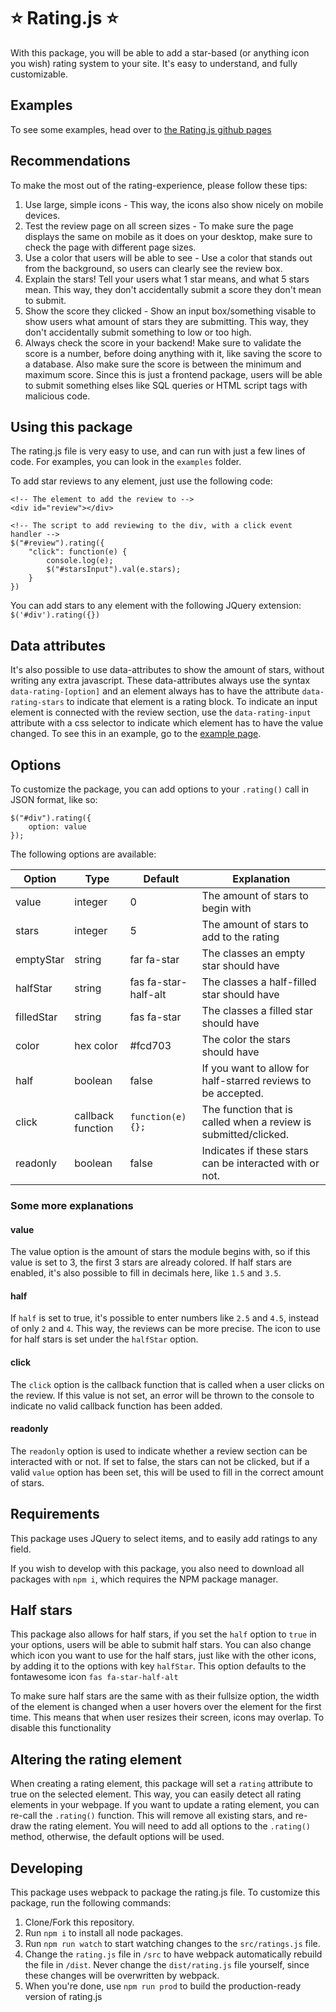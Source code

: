 # ⭐ Rating.js ⭐
With this package, you will be able to add a star-based (or anything icon you wish) rating system to your site. It's easy to understand, and fully customizable.

## Examples
To see some examples, head over to [the Rating.js github pages](https://timyboy12345.github.io/Rating.js/)

## Recommendations
To make the most out of the rating-experience, please follow these tips:
1. Use large, simple icons - This way, the icons also show nicely on mobile devices.
2. Test the review page on all screen sizes - To make sure the page displays the same on mobile as it does on your desktop, make sure to check the page with different page sizes.
3. Use a color that users will be able to see - Use a color that stands out from the background, so users can clearly see the review box.
4. Explain the stars! Tell your users what 1 star means, and what 5 stars mean. This way, they don't accidentally submit a score they don't mean to submit.
5. Show the score they clicked - Show an input box/something visable to show users what amount of stars they are submitting. This way, they don't accidentally submit something to low or too high.
6. Always check the score in your backend! Make sure to validate the score is a number, before doing anything with it, like saving the score to a database. Also make sure the score is between the minimum and maximum score. Since this is just a frontend package, users will be able to submit something elses like SQL queries or HTML script tags with malicious code.

## Using this package
The rating.js file is very easy to use, and can run with just a few lines of code. For examples, you can look in the `examples`  folder.

To add star reviews to any element, just use the following code:
```
<!-- The element to add the review to -->
<div id="review"></div>

<!-- The script to add reviewing to the div, with a click event handler -->
$("#review").rating({
    "click": function(e) {
        console.log(e);
        $("#starsInput").val(e.stars);
    }
})
```

You can add stars to any element with the following JQuery extension: `$('#div').rating({})` 

## Data attributes
It's also possible to use data-attributes to show the amount of stars, without writing any extra javascript. These data-attributes always use the syntax `data-rating-[option]` and an element always has to have the attribute `data-rating-stars` to indicate that element is a rating block. To indicate an input element is connected with the review section, use the `data-rating-input` attribute with a css selector to indicate which element has to have the value changed. To see this in an example, go to the [example page](https://timyboy12345.github.io/Rating.js/#dataReview). 

## Options
To customize the package, you can add options to your `.rating()` call in JSON format, like so:
```
$("#div").rating({
    option: value
});
```

The following options are available:

| Option        | Type          | Default      | Explanation           |
|-------------- |---------------|--------------|-----------------------|
| value         | integer       | 0 | The amount of stars to begin with |
| stars         | integer       | 5 | The amount of stars to add to the rating |
| emptyStar     | string        | far fa-star | The classes an empty star should have |
| halfStar      | string        | fas fa-star-half-alt | The classes a half-filled star should have |
| filledStar    | string        | fas fa-star | The classes a filled star should have |
| color         | hex color     | #fcd703 | The color the stars should have |
| half          | boolean       | false | If you want to allow for half-starred reviews to be accepted. |
| click         | callback function | `function(e) {};` | The function that is called when a review is submitted/clicked. |
| readonly      | boolean       | false | Indicates if these stars can be interacted with or not. |

### Some more explanations
#### value
The value option is the amount of stars the module begins with, so if this value is set to 3, the first 3 stars are already colored. If half stars are enabled, it's also possible to fill in decimals here, like `1.5` and `3.5`.

#### half
If `half` is set to true, it's possible to enter numbers like `2.5` and `4.5`, instead of only `2` and `4`. This way, the reviews can be more precise. The icon to use for half stars is set under the `halfStar` option.

#### click
The `click` option is the callback function that is called when a user clicks on the review. If this value is not set, an error will be thrown to the console to indicate no valid callback function has been added.

#### readonly
The `readonly` option is used to indicate whether a review section can be interacted with or not. If set to false, the stars can not be clicked, but if a valid `value` option has been set, this will be used to fill in the correct amount of stars.

## Requirements
This package uses JQuery to select items, and to easily add ratings to any field.

If you wish to develop with this package, you also need to download all packages with `npm i`, which requires the NPM package manager.

## Half stars
This package also allows for half stars, if you set the `half` option to `true` in your options, users will be able to submit half stars. You can also change which icon you want to use for the half stars, just like with the other icons, by adding it to the options with key `halfStar`. This option defaults to the fontawesome icon `fas fa-star-half-alt`

To make sure half stars are the same with as their fullsize option, the width of the element is changed when a user hovers over the element for the first time. This means that when user resizes their screen, icons may overlap. To disable this functionality

## Altering the rating element
When creating a rating element, this package will set a `rating` attribute to true on the selected element. This way, you can easily detect all rating elements in your webpage. If you want to update a rating element, you can re-call the `.rating()` function. This will remove all existing stars, and re-draw the rating element. You will need to add all options to the `.rating()` method, otherwise, the default options will be used.

## Developing
This package uses webpack to package the rating.js file. To customize this package, run the following commands:

1. Clone/Fork this repository.
2. Run `npm i` to install all node packages.
3. Run `npm run watch` to start watching changes to the `src/ratings.js` file.
4. Change the `rating.js` file in `/src` to have webpack automatically rebuild the file in `/dist`. Never change the `dist/rating.js` file yourself, since these changes will be overwritten by webpack.
5. When you're done, use `npm run prod` to build the production-ready version of rating.js

